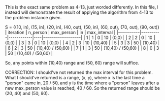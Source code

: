 This is the exact same problem as 4-13, just worded differently.
In this file, I instead will demonstrate the result of applying the algorithm from 4-13 to the problem instance given.

S = {(10, in), (15, in), (20, in), (40, out), (50, in), (60, out), (70, out), (90, out)}
| iteration | n_person | max_person | in | max_interval      |
|-----------|----------|------------|----|-------------------|
| 1         | 1        | 0          | 10 | (0,0)             |
| 2         | 2        | 0          | 10 | (0,0)             |
| 3         | 3        | 0          | 10 | (0,0)             |
| 4         | 2        | 3          | 10 | (10,40)           |
| 5         | 3        | 3          | 50 | (10,40)           |
| 6         | 2        | 3          | 50 | (10,40) / (50,60) |
| 7         | 1        | 3          | 50 | (10,40) / (50,60) |
| 8         | 0        | 3          | 50 | (10,40) / (50,60) |

So, any points within (10,40) range and (50, 60) range will suffice.

CORRECTION: I should've not returned the max interval for this problem. What I should've returned is a range, (x, y),
where x is the last time a "person" came in, 20 / 50, and y is the time where a "person" leaves after a new max_person
value is reached, 40 / 60. So the returned range should be (20, 40) and (50, 60).
